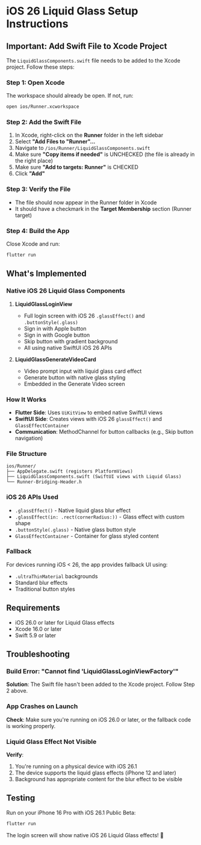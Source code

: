 # iOS 26 Liquid Glass Setup Instructions

## Important: Add Swift File to Xcode Project

The `LiquidGlassComponents.swift` file needs to be added to the Xcode project. Follow these steps:

### Step 1: Open Xcode
The workspace should already be open. If not, run:
```bash
open ios/Runner.xcworkspace
```

### Step 2: Add the Swift File
1. In Xcode, right-click on the **Runner** folder in the left sidebar
2. Select **"Add Files to "Runner"...**
3. Navigate to `/ios/Runner/LiquidGlassComponents.swift`
4. Make sure **"Copy items if needed"** is UNCHECKED (the file is already in the right place)
5. Make sure **"Add to targets: Runner"** is CHECKED
6. Click **"Add"**

### Step 3: Verify the File
- The file should now appear in the Runner folder in Xcode
- It should have a checkmark in the **Target Membership** section (Runner target)

### Step 4: Build the App
Close Xcode and run:
```bash
flutter run
```

## What's Implemented

### Native iOS 26 Liquid Glass Components

1. **LiquidGlassLoginView**
   - Full login screen with iOS 26 `.glassEffect()` and `.buttonStyle(.glass)`
   - Sign in with Apple button
   - Sign in with Google button  
   - Skip button with gradient background
   - All using native SwiftUI iOS 26 APIs

2. **LiquidGlassGenerateVideoCard**
   - Video prompt input with liquid glass card effect
   - Generate button with native glass styling
   - Embedded in the Generate Video screen

### How It Works

- **Flutter Side**: Uses `UiKitView` to embed native SwiftUI views
- **SwiftUI Side**: Creates views with iOS 26 `glassEffect()` and `GlassEffectContainer`
- **Communication**: MethodChannel for button callbacks (e.g., Skip button navigation)

### File Structure
```
ios/Runner/
├── AppDelegate.swift (registers PlatformViews)
├── LiquidGlassComponents.swift (SwiftUI views with Liquid Glass)
└── Runner-Bridging-Header.h
```

### iOS 26 APIs Used
- `.glassEffect()` - Native liquid glass blur effect
- `.glassEffect(in: .rect(cornerRadius:))` - Glass effect with custom shape
- `.buttonStyle(.glass)` - Native glass button style
- `GlassEffectContainer` - Container for glass styled content

### Fallback
For devices running iOS < 26, the app provides fallback UI using:
- `.ultraThinMaterial` backgrounds
- Standard blur effects
- Traditional button styles

## Requirements
- iOS 26.0 or later for Liquid Glass effects
- Xcode 16.0 or later
- Swift 5.9 or later

## Troubleshooting

### Build Error: "Cannot find 'LiquidGlassLoginViewFactory'"
**Solution**: The Swift file hasn't been added to the Xcode project. Follow Step 2 above.

### App Crashes on Launch
**Check**: Make sure you're running on iOS 26.0 or later, or the fallback code is working properly.

### Liquid Glass Effect Not Visible
**Verify**: 
1. You're running on a physical device with iOS 26.1
2. The device supports the liquid glass effects (iPhone 12 and later)
3. Background has appropriate content for the blur effect to be visible

## Testing
Run on your iPhone 16 Pro with iOS 26.1 Public Beta:
```bash
flutter run
```

The login screen will show native iOS 26 Liquid Glass effects! 🎉

